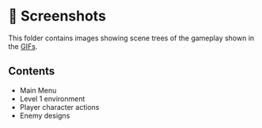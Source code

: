# 📸 Screenshots

This folder contains  images showing scene trees of the gameplay shown in the [GIFs](/gifs).

## Contents

- Main Menu
- Level 1 environment
- Player character actions
- Enemy designs
